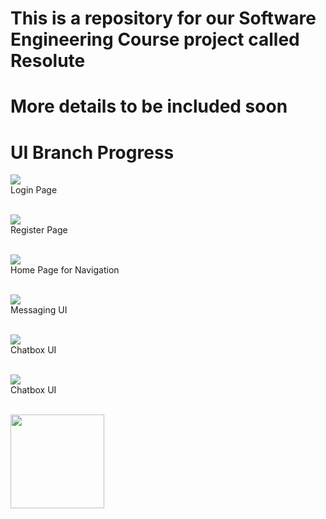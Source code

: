 # This is a repository for our Software Engineering Course project called Resolute
# More details to be included soon

# UI Branch Progress
![](images/login.png)<br />
Login Page<br /><br />

![](images/register.png)<br />
Register Page<br /><br />

![](images/home.png)<br />
Home Page for Navigation<br /><br />

![](images/messages.png)<br />
Messaging UI<br /><br />

![](images/chatbox.png)<br />
Chatbox UI<br /><br />

![](images/chatbox.png)<br />
Chatbox UI<br /><br />

<img src="friends" width="150">
